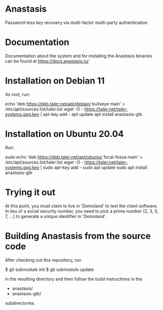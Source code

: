 # Anastasis
Password-less key recovery via multi-factor multi-party authentication

# Documentation

Documentation about the system and for installing the Anastasis binaries
can be found at
https://docs.anastasis.lu/

# Installation on Debian 11

As root, run:

echo 'deb https://deb.taler.net/apt/debian/ bullseye main' > /etc/apt/sources.list/taler.list
wget -O - https://taler.net/taler-systems.gpg.key | apt-key add -
apt update
apt install anastasis-gtk

# Installation on Ubuntu 20.04

Run:

sudo echo 'deb https://deb.taler.net/apt/ubuntu/ focal-fossa main' > /etc/apt/sources.list/taler.list
wget -O - https://taler.net/taler-systems.gpg.key | sudo apt-key add -
sudo apt update
sudo apt install anastasis-gtk

# Trying it out

At this point, you must claim to live in 'Demoland' to
test the client software.  In lieu of a social security
number, you need to pick a prime number (2, 3, 5, 7, ...)
to generate a unique identifier in 'Demoland'.

# Building Anastasis from the source code

After checking out this repository, run

  $ git submodule init
  $ git submodule update

in the resulting directory and then follow the build instructions in the

* anastasis/
* anastasis-gtk/

subdirectories.
